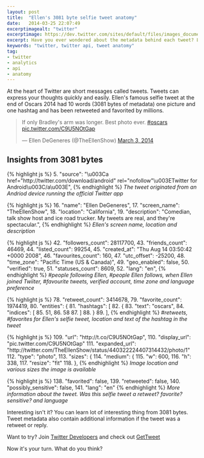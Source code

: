 ```yaml
---
layout: post
title:  "Ellen's 3081 byte selfie tweet anatomy"
date:   2014-03-25 22:07:49
excerptimagealt: "twitter"
excerptimage: https://dev.twitter.com/sites/default/files/images_documentation/bird_blue_48.png
excerpt: Have you ever wondered about the metadata behind each tweet? Let's take a closer look at Ellen's 3081 byte selfie tweet that has been retweeted and favorited by millions. 
keywords: "twitter, twitter api, tweet anatomy"
tag: 
- twitter
- analytics
- api
- anatomy
---
```

At the heart of Twitter are short messages called tweets. Tweets can express your thoughts quickly and easily. 
Ellen's famous selfie tweet at the end of Oscars 2014 had 10 words (3081 bytes of metadata) one picture and one hashtag and has been retweeted and favorited by millions.
<blockquote class="twitter-tweet" lang="en"><p>If only Bradley&#39;s arm was longer. Best photo ever. <a href="https://twitter.com/search?q=%23oscars&amp;src=hash">#oscars</a> <a href="http://t.co/C9U5NOtGap">pic.twitter.com/C9U5NOtGap</a></p>&mdash; Ellen DeGeneres (@TheEllenShow) <a href="https://twitter.com/TheEllenShow/statuses/440322224407314432">March 3, 2014</a></blockquote>
<script async src="//platform.twitter.com/widgets.js" charset="utf-8"></script>

## Insights from 3081 bytes
{% highlight js  %}
5. "source": "\u003Ca href=\"http:\/\/twitter.com\/download\/android\" rel=\"nofollow\"\u003ETwitter for Android\u003C\/a\u003E",
{% endhighlight %}
<i>The tweet originated from an Andriod device running the official Twitter app</i>
<br/>

{% highlight js  %}
16. "name": "Ellen DeGeneres",
17. "screen_name": "TheEllenShow",
18. "location": "California",
19. "description": "Comedian, talk show host and ice road trucker. My tweets are real, and they're spectacular.",
{% endhighlight %}
<i>Ellen's screen name, location and description</i>
<br/>

{% highlight js  %}
42. "followers_count": 28117700,
43. "friends_count": 46469,
44. "listed_count": 99254,
45. "created_at": "Thu Aug 14 03:50:42 +0000 2008",
46. "favourites_count": 160,
47. "utc_offset": -25200,
48. "time_zone": "Pacific Time (US & Canada)",
49. "geo_enabled": false,
50. "verified": true,
51. "statuses_count": 8609,
52. "lang": "en",
{% endhighlight %}
<i>#people following Ellen, #people Ellen follows, when Ellen joined Twiiter, #favourite tweets, verified account, time zone and language preference</i>
<br/>
  
{% highlight js  %}
78. "retweet_count": 3414678,
79. "favorite_count": 1974419,
80. "entities": {
81. "hashtags": [
82.      {
83.        "text": "oscars",
84.        "indices": [
85.          51,
86.          58
87.        ]
88.      }
89.  ],
{% endhighlight %}
<i>#retweets, #favorites for Ellen's selfie tweet, location and text of the hashtag in the tweet</i>
<br/>

{% highlight js  %}
109. "url": "http:\/\/t.co\/C9U5NOtGap",
110. "display_url": "pic.twitter.com\/C9U5NOtGap"
111. "expanded_url": "http:\/\/twitter.com\/TheEllenShow\/status\/440322224407314432\/photo\/1"
112. "type": "photo",
113. "sizes": {
114.          "medium": {
115.            "w": 600,
116.            "h": 338,
117.            "resize": "fit"
118.          },
{% endhighlight %}
<i>Image location and various sizes the image is available</i>
<br/>

{% highlight js  %}
138. "favorited": false,
139. "retweeted": false,
140. "possibly_sensitive": false,
141. "lang": "en"
{% endhighlight %}
<i>More information about the tweet. Was this selfie tweet a retweet? favorite? sensitive? and language</i>
<br/>

Interesting isn't it? You can learn lot of interesting thing from 3081 bytes. Tweet metadata also contain additional information if the tweet was a retweet or reply. 

Want to try? Join [Twitter Developers](http://dev.twitter.com) and check out [GetTweet](https://github.com/harishvc/tools/tree/master/twitter)

Now it's your turn. What do you think?


